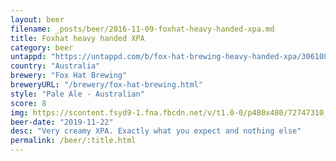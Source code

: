 ```yaml
---
layout: beer
filename: _posts/beer/2016-11-09-foxhat-heavy-handed-xpa.md
title: Foxhat heavy handed XPA
category: beer
untappd: "https://untappd.com/b/fox-hat-brewing-heavy-handed-xpa/3061082"
country: "Australia"
brewery: "Fox Hat Brewing"
breweryURL: "/brewery/fox-hat-brewing.html"
style: "Pale Ale - Australian"
score: 8
img: https://scontent.fsyd9-1.fna.fbcdn.net/v/t1.0-0/p480x480/72747310_10157643897588745_459686733328416768_o.jpg?_nc_cat=101&_nc_sid=e007fa&_nc_ohc=bIrWpjvUg14AX_w6ZLT&_nc_ht=scontent.fsyd9-1.fna&tp=6&oh=deca46be335418cf6cb5ab8235500d70&oe=5F9439B3
beer-date: "2019-11-22"
desc: "Very creamy XPA. Exactly what you expect and nothing else"
permalink: /beer/:title.html
---
```

